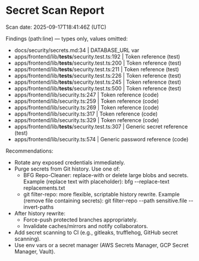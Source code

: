 # Secret Scan Report

Scan date: 2025-09-17T18:41:46Z (UTC)

Findings (path:line) — types only, values omitted:

- docs/security/secrets.md:34 | DATABASE_URL var
- apps/frontend/lib/__tests__/security.test.ts:192 | Token reference (test)
- apps/frontend/lib/__tests__/security.test.ts:200 | Token reference (test)
- apps/frontend/lib/__tests__/security.test.ts:211 | Token reference (test)
- apps/frontend/lib/__tests__/security.test.ts:226 | Token reference (test)
- apps/frontend/lib/__tests__/security.test.ts:245 | Token reference (test)
- apps/frontend/lib/__tests__/security.test.ts:500 | Token reference (test)
- apps/frontend/lib/security.ts:247 | Token reference (code)
- apps/frontend/lib/security.ts:259 | Token reference (code)
- apps/frontend/lib/security.ts:269 | Token reference (code)
- apps/frontend/lib/security.ts:317 | Token reference (code)
- apps/frontend/lib/security.ts:329 | Token reference (code)
- apps/frontend/lib/__tests__/security.test.ts:307 | Generic secret reference (test)
- apps/frontend/lib/security.ts:574 | Generic password reference (code)

Recommendations:
- Rotate any exposed credentials immediately.
- Purge secrets from Git history. Use one of:
  - BFG Repo-Cleaner: replace-with or delete large blobs and secrets.
    Example (replace text with placeholder):
    bfg --replace-text replacements.txt
  - git filter-repo: more flexible, scriptable history rewrite.
    Example (remove file containing secrets):
    git filter-repo --path sensitive.file --invert-paths
- After history rewrite:
  - Force-push protected branches appropriately.
  - Invalidate caches/mirrors and notify collaborators.
- Add secret scanning to CI (e.g., gitleaks, trufflehog, GitHub secret scanning).
- Use env vars or a secret manager (AWS Secrets Manager, GCP Secret Manager, Vault).
